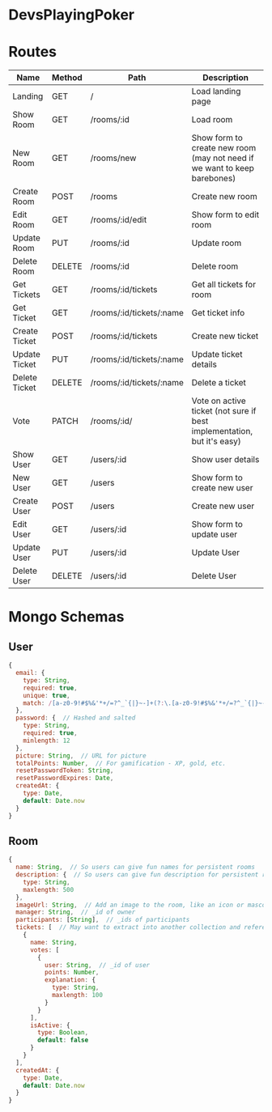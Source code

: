 # DevsPlayingPoker

# Routes

| Name          | Method | Path                     | Description                                                              |
| ------------- | ------ | ------------------------ | ------------------------------------------------------------------------ |
| Landing       | GET    | /                        | Load landing page                                                        |
| Show Room     | GET    | /rooms/:id               | Load room                                                                |
| New Room      | GET    | /rooms/new               | Show form to create new room (may not need if we want to keep barebones) |
| Create Room   | POST   | /rooms                   | Create new room                                                          |
| Edit Room     | GET    | /rooms/:id/edit          | Show form to edit room                                                   |
| Update Room   | PUT    | /rooms/:id               | Update room                                                              |
| Delete Room   | DELETE | /rooms/:id               | Delete room                                                              |
| Get Tickets   | GET    | /rooms/:id/tickets       | Get all tickets for room                                                 |
| Get Ticket    | GET    | /rooms/:id/tickets/:name | Get ticket info                                                          |
| Create Ticket | POST   | /rooms/:id/tickets       | Create new ticket                                                        |
| Update Ticket | PUT    | /rooms/:id/tickets/:name | Update ticket details                                                    |
| Delete Ticket | DELETE | /rooms/:id/tickets/:name | Delete a ticket                                                          |
| Vote          | PATCH  | /rooms/:id/              | Vote on active ticket (not sure if best implementation, but it's easy)   |
| Show User     | GET    | /users/:id               | Show user details                                                        |
| New User      | GET    | /users                   | Show form to create new user                                             |
| Create User   | POST   | /users                   | Create new user                                                          |
| Edit User     | GET    | /users/:id               | Show form to update user                                                 |
| Update User   | PUT    | /users/:id               | Update User                                                              |
| Delete User   | DELETE | /users/:id               | Delete User                                                              |

# Mongo Schemas

## User

```javascript
{
  email: {
    type: String,
    required: true,
    unique: true,
    match: /[a-z0-9!#$%&'*+/=?^_`{|}~-]+(?:\.[a-z0-9!#$%&'*+/=?^_`{|}~-]+)*@(?:[a-z0-9](?:[a-z0-9-]*[a-z0-9])?\.)+[a-z0-9](?:[a-z0-9-]*[a-z0-9])?/
  },
  password: {  // Hashed and salted
    type: String,
    required: true,
    minlength: 12
  },
  picture: String,  // URL for picture
  totalPoints: Number,  // For gamification - XP, gold, etc.
  resetPasswordToken: String,
  resetPasswordExpires: Date,
  createdAt: {
    type: Date,
    default: Date.now
  }
}
```

## Room

```javascript
{
  name: String,  // So users can give fun names for persistent rooms
  description: {  // So users can give fun description for persistent rooms
    type: String,
    maxlength: 500
  },
  imageUrl: String,  // Add an image to the room, like an icon or mascot, etc.
  manager: String,  // _id of owner
  participants: [String],  // _ids of participants
  tickets: [  // May want to extract into another collection and reference?
    {
      name: String,
      votes: [
        {
          user: String,  // _id of user
          points: Number,
          explanation: {
            type: String,
            maxlength: 100
          }
        }
      ],
      isActive: {
        type: Boolean,
        default: false
      }
    }
  ],
  createdAt: {
    type: Date,
    default: Date.now
  }
}
```
